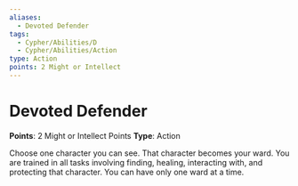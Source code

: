```yaml
---
aliases:
  - Devoted Defender
tags:
  - Cypher/Abilities/D
  - Cypher/Abilities/Action
type: Action
points: 2 Might or Intellect
---
```


# Devoted Defender

**Points**: 2 Might or Intellect Points
**Type**: Action

Choose one character you can see. That character becomes your ward. You are trained in all tasks involving finding, healing, interacting with, and protecting that character. You can have only one ward at a time.
